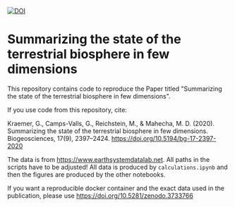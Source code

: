[![DOI](https://zenodo.org/badge/250058467.svg)](https://zenodo.org/badge/latestdoi/250058467)

# Summarizing the state of the terrestrial biosphere in few dimensions

This repository contains code to reproduce the Paper titled "Summarizing the
state of the terrestrial biosphere in few dimensions".

If you use code from this repository, cite:

Kraemer, G., Camps-Valls, G., Reichstein, M., & Mahecha, M. D. (2020). 
Summarizing the state of the terrestrial biosphere in few dimensions. 
Biogeosciences, 17(9), 2397–2424. https://doi.org/10.5194/bg-17-2397-2020

The data is from https://www.earthsystemdatalab.net. All paths in the scripts
have to be adjusted! All data is produced by `calculations.ipynb` and then the
figures are produced by the other notebooks.

If you want a reproducible docker container and the exact data used in the
publication, please use https://doi.org/10.5281/zenodo.3733766
